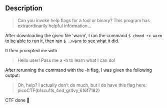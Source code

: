 ## Description

>Can you invoke help flags for a tool or binary? This program has extraordinarily helpful information...

After downloading the given file 'warm', I ran the command `$ chmod +x warm` to be able to run it, then ran `$ ./warm` to see what it did.

It then prompted me with

> Hello user! Pass me a -h to learn what I can do!

After rerunning the command with the -h flag, I was given the following output:

> Oh, help? I actually don't do much, but I do have this flag here: picoCTF{b1scu1ts_4nd_gr4vy_616f7182}

CTF done :shrug:
